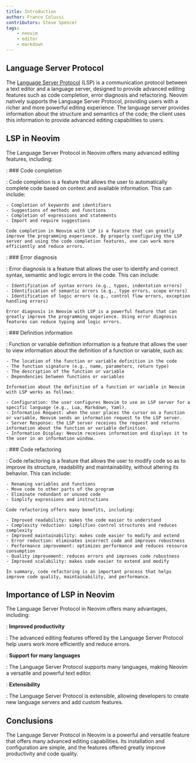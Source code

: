 ```yaml
---
title: Introduction
author: Franco Colussi
contributors: Steve Spencer
tags:
    - neovim
    - editor
    - markdown
---
```


## Language Server Protocol

The [Language Server Protocol](https://microsoft.github.io/language-server-protocol/) (LSP) is a communication protocol between a text editor and a language server, designed to provide advanced editing features such as code completion, error diagnosis and refactoring. Neovim natively supports the Language Server Protocol, providing users with a richer and more powerful editing experience. The language server provides information about the structure and semantics of the code; the client uses this information to provide advanced editing capabilities to users.

## LSP in Neovim

The Language Server Protocol in Neovim offers many advanced editing features, including:

: ### Code completion

: Code completion is a feature that allows the user to automatically complete code based on context and available information. This can include:

    - Completion of keywords and identifiers
    - Suggestions of methods and functions
    - Completion of expressions and statements
    - Import and require suggestions
    
    Code completion in Neovim with LSP is a feature that can greatly improve the programming experience. By properly configuring the LSP server and using the code completion features, one can work more efficiently and reduce errors.

: ### Error diagnosis

: Error diagnosis is a feature that allows the user to identify and correct syntax, semantic and logic errors in the code. This can include:

    - Identification of syntax errors (e.g., typos, indentation errors)
    - Identification of semantic errors (e.g., type errors, scope errors)
    - Identification of logic errors (e.g., control flow errors, exception handling errors)
    
    Error diagnosis in Neovim with LSP is a powerful feature that can greatly improve the programming experience. Using error diagnosis features can reduce typing and logic errors.

: ### Definition information

: Function or variable definition information is a feature that allows the user to view information about the definition of a function or variable, such as:

    - The location of the function or variable definition in the code
    - The function signature (e.g., name, parameters, return type)
    - The description of the function or variable
    - Dependencies between functions or variables

    Information about the definition of a function or variable in Neovim with LSP works as follows:

    - Configuration: the user configures Neovim to use an LSP server for a specific language (e.g., Lua, Markdown, Yaml).
    - Information Request: when the user places the cursor on a function or variable, Neovim sends an information request to the LSP server.
    - Server Response: the LSP server receives the request and returns information about the function or variable definition.
    - Information Display: Neovim receives information and displays it to the user in an information window.

: ### Code refactoring

: Code refactoring is a feature that allows the user to modify code so as to improve its structure, readability and maintainability, without altering its behavior. This can include:

    - Renaming variables and functions
    - Move code to other parts of the program
    - Eliminate redundant or unused code
    - Simplify expressions and instructions

    Code refactoring offers many benefits, including:

    - Improved readability: makes the code easier to understand
    - Complexity reduction: simplifies control structures and reduces complexity
    - Improved maintainability: makes code easier to modify and extend
    - Error reduction: eliminates incorrect code and improves robustness
    - Performance improvement: optimizes performance and reduces resource consumption
    - Quality improvement: reduces errors and improves code robustness
    - Improved scalability: makes code easier to extend and modify

    In summary, code refactoring is an important process that helps improve code quality, maintainability, and performance.

## Importance of LSP in Neovim

The Language Server Protocol in Neovim offers many advantages, including:

: **Improved productivity**

: The advanced editing features offered by the Language Server Protocol help users work more efficiently and reduce errors.

: **Support for many languages**

: The Language Server Protocol supports many languages, making Neovim a versatile and powerful text editor.

: **Extensibility**

: The Language Server Protocol is extensible, allowing developers to create new language servers and add custom features.

## Conclusions

The Language Server Protocol in Neovim is a powerful and versatile feature that offers many advanced editing capabilities. Its installation and configuration are simple, and the features offered greatly improve productivity and code quality.
